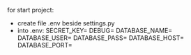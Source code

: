for start project:
- create file .env beside settings.py
- into .env:
    SECRET_KEY=
    DEBUG=
    DATABASE_NAME=
    DATABASE_USER=
    DATABASE_PASS=
    DATABASE_HOST=
    DATABASE_PORT=